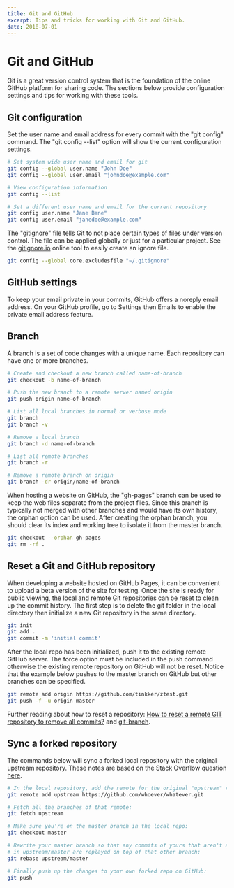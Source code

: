 ```yaml
---
title: Git and GitHub
excerpt: Tips and tricks for working with Git and GitHub.
date: 2018-07-01
---
```


# Git and GitHub

Git is a great version control system that is the foundation of the online GitHub platform for sharing code. The sections below provide configuration settings and tips for working with these tools.

## Git configuration

Set the user name and email address for every commit with the "git config" command. The "git config --list" option will show the current configuration settings.

```bash
# Set system wide user name and email for git
git config --global user.name "John Doe"
git config --global user.email "johndoe@example.com"

# View configuration information
git config --list

# Set a different user name and email for the current repository
git config user.name "Jane Bane"
git config user.email "janedoe@example.com"
```

The "gitignore" file tells Git to not place certain types of files under version control. The file can be applied globally or just for a particular project. See the [gitignore.io](https://www.gitignore.io) online tool to easily create an ignore file.

```bash
git config --global core.excludesfile "~/.gitignore"
```

## GitHub settings

To keep your email private in your commits, GitHub offers a noreply email
address. On your GitHub profile, go to Settings then Emails to enable the
private email address feature.

## Branch

A branch is a set of code changes with a unique name. Each repository can have one or more branches.

```bash
# Create and checkout a new branch called name-of-branch
git checkout -b name-of-branch

# Push the new branch to a remote server named origin
git push origin name-of-branch

# List all local branches in normal or verbose mode
git branch
git branch -v

# Remove a local branch
git branch -d name-of-branch

# List all remote branches
git branch -r

# Remove a remote branch on origin
git branch -dr origin/name-of-branch
```

When hosting a website on GitHub, the "gh-pages" branch can be used to keep the
web files separate from the project files. Since this branch is typically not
merged with other branches and would have its own history, the orphan option can be used. After creating the orphan branch, you should clear its
index and working tree to isolate it from the master branch.

```bash
git checkout --orphan gh-pages
git rm -rf .
```

## Reset a Git and GitHub repository

When developing a website hosted on GitHub Pages, it can be convenient to
upload a beta version of the site for testing. Once the site is ready for
public viewing, the local and remote Git repositories can be reset to clean up
the commit history. The first step is to delete the git folder in the local
directory then initialize a new Git repository in the same directory.

```bash
git init
git add .
git commit -m 'initial commit'
```

After the local repo has been initialized, push it to the existing remote GitHub server. The force option must be included in the push command otherwise the existing remote repository on GitHub will not be reset. Notice that the example below pushes to the master branch on GitHub but other branches can be specified.

```bash
git remote add origin https://github.com/tinkker/ztest.git
git push -f -u origin master
```

Further reading about how to reset a repository: [How to reset a remote GIT repository to remove all commits?](http://stackoverflow.com/questions/2006172/how-to-reset-a-remote-git-repository-to-remove-all-commits) and [git-branch](http://git-scm.com/docs/git-branch).

## Sync a forked repository

The commands below will sync a forked local repository with the original
upstream repository. These notes are based on the Stack Overflow question 
[here](https://stackoverflow.com/questions/7244321/how-do-i-update-a-github-forked-repository). 

```bash
# In the local repository, add the remote for the original "upstream" repo:
git remote add upstream https://github.com/whoever/whatever.git

# Fetch all the branches of that remote:
git fetch upstream

# Make sure you're on the master branch in the local repo:
git checkout master

# Rewrite your master branch so that any commits of yours that aren't already
# in upstream/master are replayed on top of that other branch:
git rebase upstream/master

# Finally push up the changes to your own forked repo on GitHub:
git push
```
